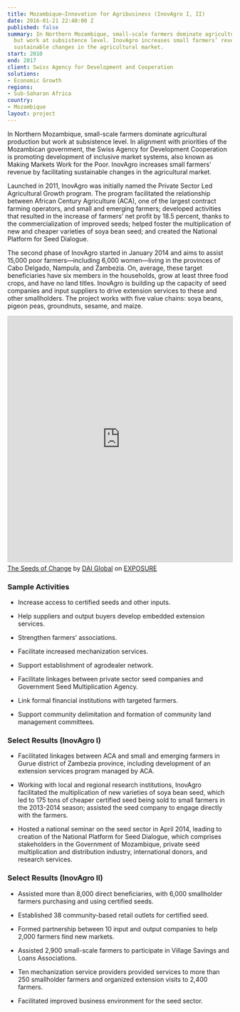 ```yaml
---
title: Mozambique—Innovation for Agribusiness (InovAgro I, II)
date: 2016-01-21 22:40:00 Z
published: false
summary: In Northern Mozambique, small-scale farmers dominate agricultural production
  but work at subsistence level. InovAgro increases small farmers’ revenue by facilitating
  sustainable changes in the agricultural market.
start: 2010
end: 2017
client: Swiss Agency for Development and Cooperation
solutions:
- Economic Growth
regions:
- Sub-Saharan Africa
country:
- Mozambique
layout: project
---
```


In Northern Mozambique, small-scale farmers dominate agricultural production but work at subsistence level. In alignment with priorities of the Mozambican government, the Swiss Agency for Development Cooperation is promoting development of inclusive market systems, also known as Making Markets Work for the Poor. InovAgro increases small farmers’ revenue by facilitating sustainable changes in the agricultural market.

Launched in 2011, InovAgro was initially named the Private Sector Led Agricultural Growth program. The program facilitated the relationship between African Century Agriculture (ACA), one of the largest contract farming operators, and small and emerging farmers; developed activities that resulted in the increase of farmers’ net profit by 18.5 percent, thanks to the commercialization of improved seeds; helped foster the multiplication of new and cheaper varieties of soya bean seed; and created the National Platform for Seed Dialogue.

The second phase of InovAgro started in January 2014 and aims to assist 15,000 poor farmers—including 6,000 women—living in the provinces of Cabo Delgado, Nampula, and Zambezia. On, average, these target beneficiaries have six members in the households, grow at least three food crops, and have no land titles. InovAgro is building up the capacity of seed companies and input suppliers to drive extension services to these and other smallholders. The project works with five value chains: soya beans, pigeon peas, groundnuts, sesame, and maize.

<iframe src="https://DAIGlobal.exposure.co/the-seeds-of-transformation?embed=true" style="width:100%;height:550px;margin-bottom:5px;border:solid 1px #ccc;border-radius:2px;"></iframe><br><a href="https://DAIGlobal.exposure.co/the-seeds-of-transformation">The Seeds of Change</a> by <a href="https://daiglobal.exposure.co/">DAI Global</a> on <a href="https://exposure.co" style="text-transform:uppercase">Exposure</a>

### Sample Activities

* Increase access to certified seeds and other inputs.

* Help suppliers and output buyers develop embedded extension services.

* Strengthen farmers’ associations.

* Facilitate increased mechanization services.

* Support establishment of agrodealer network.

* Facilitate linkages between private sector seed companies and Government Seed Multiplication Agency.

* Link formal financial institutions with targeted farmers.

* Support community delimitation and formation of community land management committees.

### Select Results (InovAgro I)

* Facilitated linkages between ACA and small and emerging farmers in Gurue district of Zambezia province, including development of an extension services program managed by ACA.

* Working with local and regional research institutions, InovAgro facilitated the multiplication of new varieties of soya bean seed, which led to 175 tons of cheaper certified seed being sold to small farmers in the 2013-2014 season; assisted the seed company to engage directly with the farmers.

* Hosted a national seminar on the seed sector in April 2014, leading to creation of the National Platform for Seed Dialogue, which comprises  stakeholders in the Government of Mozambique,  private seed multiplication and distribution industry, international donors, and research services.

### Select Results (InovAgro II)

* Assisted more than 8,000 direct beneficiaries, with 6,000 smallholder farmers purchasing and using certified seeds.

* Established 38 community-based retail outlets for certified seed.

* Formed partnership between 10 input and output companies to help 2,000 farmers find new markets.

* Assisted 2,900 small-scale farmers to participate in Village Savings and Loans Associations.

* Ten mechanization service providers provided services to more than 250 smallholder farmers and organized extension visits to 2,400 farmers.

* Facilitated improved business environment for the seed sector.